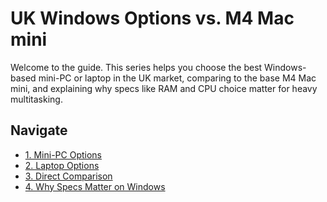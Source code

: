 # UK Windows Options vs. M4 Mac mini

Welcome to the guide. This series helps you choose the best Windows-based mini-PC or laptop in the UK market, comparing to the base M4 Mac mini, and explaining why specs like RAM and CPU choice matter for heavy multitasking.

## Navigate
- [1. Mini-PC Options](mini-pcs.md)
- [2. Laptop Options](laptops.md)
- [3. Direct Comparison](comparison.md)
- [4. Why Specs Matter on Windows](rationale.md) 